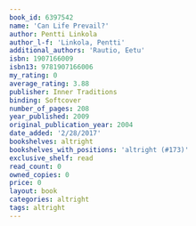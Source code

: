 ```yaml
---
book_id: 6397542
name: 'Can Life Prevail?'
author: Pentti Linkola
author_l-f: 'Linkola, Pentti'
additional_authors: 'Rautio, Eetu'
isbn: 1907166009
isbn13: 9781907166006
my_rating: 0
average_rating: 3.88
publisher: Inner Traditions
binding: Softcover
number_of_pages: 208
year_published: 2009
original_publication_year: 2004
date_added: '2/28/2017'
bookshelves: altright
bookshelves_with_positions: 'altright (#173)'
exclusive_shelf: read
read_count: 0
owned_copies: 0
price: 0
layout: book
categories: altright
tags: altright
---
```

